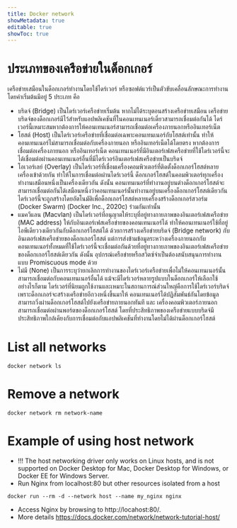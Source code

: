 ```yaml
---
title: Docker network
showMetadata: true
editable: true
showToc: true
---
```


# ประเภทของเครือข่ายในด็อกเกอร์

เครือข่ายเสมือนในด็อกเกอร์ทำงานโดยใช้ไดร์เวอร์ หรือซอฟต์แวร์เป็นตัวขับเคลื่อนลักษณะการทำงาน โดยค่าเริ่มต้นมีอยู่ 5 ประเภท  คือ
- บริดจ์ (Bridge) เป็นไดร์เวอร์เครือข่ายเริ่มต้น หากไม่ได้ระบุตอนสร้างเครือข่ายเสมือน เครือข่ายบริดจ์ของด็อกเกอร์มีไว้สำหรับแอปพลิเคชันที่ในคอนเทนเนอร์เดี่ยวสามารถเชื่อมต่อกันได้ ไดร์เวอร์นี้เหมาะสมหากต้องการให้คอนเทนเนอร์สามารถเชื่อมต่อเครื่องภายนอกหรืออินเทอร์เน็ต
- โฮสต์ (Host) เป็นไดร์เวอร์เครือข่ายที่เชื่อมต่อเฉพาะคอนเทนเนอร์กับโฮสต์เท่านั้น ทำให้
คอนเทนเนอร์ไม่สามารถเชื่อมต่อกับเครื่องภายนอก หรืออินเทอร์เน็ตได้โดยตรง หากต้องการเชื่อมต่อเครื่องภายนอก หรืออินเทอร์เน็ต คอนเทนเนอร์ที่มีอินเตอร์เฟสเครือข่ายที่ใช้ไดร์เวอร์นี้จะได้เชื่อมต่อผ่านคอนเทนเนอร์อื่นที่มีไดร์เวอร์อินเตอร์เฟสเครือข่ายเป็นบริดจ์
- โอเวอร์เลย์ (Overlay) เป็นไดร์เวอร์ที่เชื่อมเครื่องคอมพิวเตอร์ที่ติดตั้งด็อกเกอร์โฮสต์หลายเครื่องเข้าด้วยกัน ทำให้ในการเชื่อมต่อผ่านไดร์เวอร์นี้ ด็อกเกอร์โฮสต์ในคอมพิวเตอร์ทุกเครื่องทำงานเสมือนหนึ่งเป็นเครื่องเดียวกัน ดังนั้น คอนเทนเนอร์ที่ทำงานอยู่บนต่างด็อกเกอร์โฮสต์จะสามารถเชื่อมต่อกันได้เสมือนหนึ่งว่าคอนเทนเนอร์นั้นทำงานอยู่บนเครื่องด็อกเกอร์โฮสต์เดียวกัน ไดร์เวอร์นี้จะถูกสร้างโดยอัตโนมัติเพื่อด็อกเกอร์โฮสต์หลายเครื่องสร้างด็อกเกอร์สวอร์ม (Docker Swarm) (Docker Inc., 2020c) ร่วมกันเท่านั้น
- แมควีแลน (Macvlan) เป็นไดร์เวอร์ที่อนุญาตให้ระบุที่อยู่ทางกายภาพของอินเตอร์เฟสเครือข่าย (MAC address) ให้กับอินเตอร์เฟสเครือข่ายของคอนเทนเนอร์ได้ ทำให้คอนเทนเนอร์ใช้ที่อยู่ไอพีเดียววงเดียวกันกับด็อกเกอร์โฮสต์ได้ ด้วยการสร้างเครือข่ายบริดจ์ (Bridge network) กับอินเตอร์เฟสเครือข่ายของด็อกเกอร์โฮสต์  แต่การส่งข้ามข้อมูลระหว่างเครื่องภายนอกกับ
คอนเทนเนอร์ทั้งหมดที่ใช้ไดร์เวอร์นี้จะเชื่อมต่อกันด้วยที่อยู่ทางกายภาพของอินเตอร์เฟสเครือข่ายของด็อกเกอร์โฮสต์เดียวกัน ดังนั้น อุปกรณ์เครือข่ายหรือสวิตซ์จำเป็นต้องสนับสนุนการทำงานแบบ Promiscuous mode ด้วย
- ไม่มี (None) เป็นการระบุว่ายกเลิกการทำงานของไดร์เวอร์เครือข่ายเพื่อไม่ให้คอนเทนเนอร์นั้นสามารถเชื่อมต่อกับคอนเทนเนอร์อื่นได้
แม้จะมีไดร์เวอร์หลายรูปแบบในด็อกเกอร์ให้เลือกใช้ อย่างไรก็ตาม ไดร์เวอร์ที่นิยมถูกใช้งานและเหมาะในสถานการณ์ส่วนใหญ่คือการใช้ไดร์เวอร์บริดจ์ เพราะด็อกเกอร์จะสร้างเครือข่ายอีกวงหนึ่งขึ้นมาให้
คอนเทนเนอร์ได้ปฏิสัมพันธ์กันโดยข้อมูลสามารถวิ่งผ่านด็อกเกอร์โฮสต์ไปยังเครือข่ายภายนอกทันที และ
เครื่องคอมพิวเตอร์ภายนอกสามารถเชื่อมต่อผ่านพอร์ตของด็อกเกอร์โฮสต์ โดยที่ประสิทธิภาพของเครือข่ายแบบบริดจ์มีประสิทธิภาพใกล้เคียงกับการเชื่อมต่อกับแอปพลิเคชันที่ทำงานโดยไม่ได้ผ่านด็อกเกอร์โฮสต์

# List all networks

```
docker network ls
```

# Remove a network

```
docker network rm network-name
```

#

# Example of using host network

- !!! The host networking driver only works on Linux hosts, and is not supported on Docker Desktop for Mac, Docker Desktop for Windows, or Docker EE for Windows Server.
- Run Nginx from localhost:80 but other resources isolated from a host

```
docker run --rm -d --network host --name my_nginx nginx
```

- Access Nginx by browsing to http://locahost:80/.
- More details https://docs.docker.com/network/network-tutorial-host/
